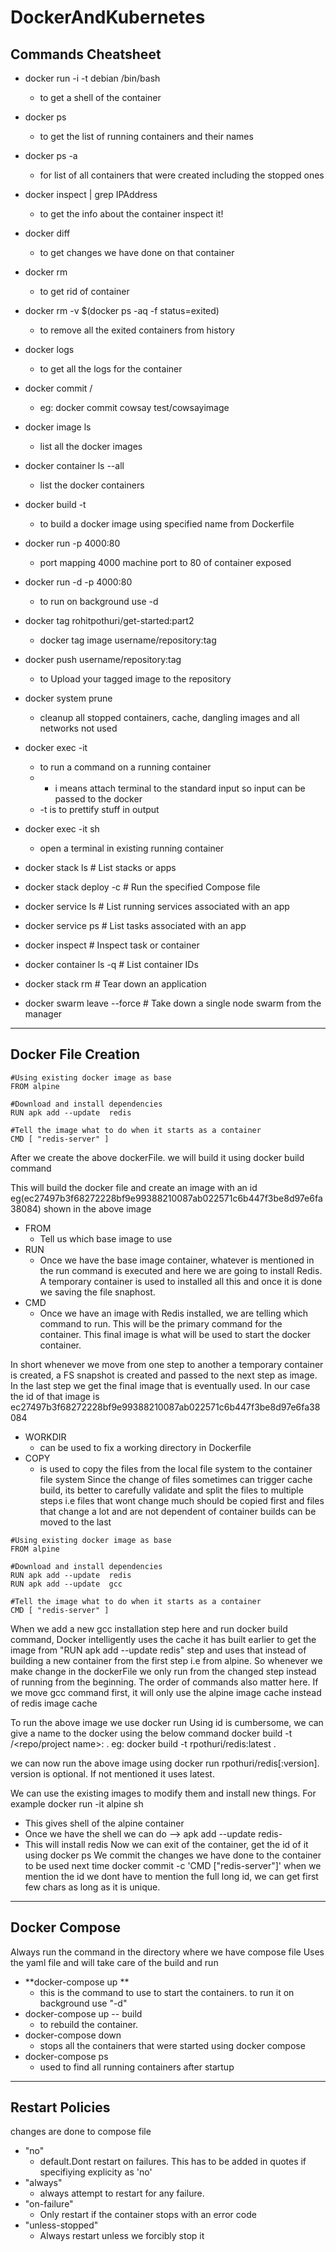 # DockerAndKubernetes

## Commands Cheatsheet

- docker run -i -t debian /bin/bash
	-  to get a shell of the container
- docker ps 
	-  to get the list of running containers and their names
- docker ps -a 
	- for list of all containers that were created including the stopped ones
- docker inspect <container name> | grep IPAddress
	- to get the info about the container inspect it!
- docker diff <container name>
	- to get changes we have done on that container
- docker rm <container name>
	- to get rid of container
- docker rm -v $(docker ps -aq -f status=exited) 
	-  to remove all the exited containers from history
- docker logs <docker name> 
	- to get all the logs for the container
- docker commit <containername> <repo name>/<image name>
	- eg: docker commit cowsay test/cowsayimage
- docker image ls
	- list all the docker images
- docker container ls --all  
	- list the docker containers
- docker build -t <image name>
	-  to build a docker image using specified name from Dockerfile
- docker run -p 4000:80 <containername>
	-  port mapping 4000 machine port to 80 of container exposed
- docker run -d -p 4000:80 <containername> 
	-  to run on background use -d
- docker tag <containername> rohitpothuri/get-started:part2 
	- docker tag image username/repository:tag
- docker push username/repository:tag 
	-  to Upload your tagged image to the repository
- docker system prune  
	-  cleanup all stopped containers, cache, dangling images and all networks not used
- docker exec -it <container id> <command to run> 
	- to run a command on a running container
	- - i means attach terminal to the standard input so input can be passed to the docker
	- -t is to prettify stuff in output
- docker exec -it <container id> sh
	- open a terminal in existing running container


- docker stack ls # List stacks or apps
- docker stack deploy -c <composefile> <appname>  # Run the specified Compose file
- docker service ls # List running services associated with an app
- docker service ps <service> # List tasks associated with an app
- docker inspect <task or container> # Inspect task or container
- docker container ls -q # List container IDs
- docker stack rm <appname> # Tear down an application
- docker swarm leave --force # Take down a single node swarm from the manager
---

## Docker File Creation


```
#Using existing docker image as base
FROM alpine

#Download and install dependencies
RUN apk add --update  redis

#Tell the image what to do when it starts as a container
CMD [ "redis-server" ]
```

After we create the above dockerFile. we will build it using docker build command

This will build the docker file and create an image with an id eg(ec27497b3f68272228bf9e99388210087ab022571c6b447f3be8d97e6fa38084) shown in the above image

- FROM 
	- Tell us which base image to use
- RUN
	- Once we have the base image container, whatever is mentioned in the run command is executed and here we are going to install Redis. A temporary container is used to installed all this and once it is done we saving the file snaphost.
- CMD
  - Once we have an image with Redis installed, we are telling which command to run. This will be the primary command for the container. This final image is what will be used to start the docker container.

In short whenever we move from one step to another a temporary container is created, a FS snapshot is created and passed to the next step as image. In the last step we get the final image that is eventually used. In our case the id of that image is ec27497b3f68272228bf9e99388210087ab022571c6b447f3be8d97e6fa38084

- WORKDIR
	- can be used to fix a working directory in Dockerfile
- COPY
	- is used to copy the files from the local file system to the container file system
	Since the change of files sometimes can trigger cache build, its better to carefully validate and split the files to multiple steps i.e files that wont change much should be copied first and files that change a lot and are not dependent of container builds can be moved to the last

```
#Using existing docker image as base
FROM alpine

#Download and install dependencies
RUN apk add --update  redis
RUN apk add --update  gcc

#Tell the image what to do when it starts as a container
CMD [ "redis-server" ]
```
	
When we add a new gcc installation step here and run docker build command, Docker intelligently uses the cache it has built earlier to get the image from "RUN apk add --update  redis" step and uses that instead of building a new container from the first step i.e from alpine. So whenever we make change in the dockerFile we only run from the changed step instead of running from the beginning. The order of commands also matter here. If we move gcc command first, it will only use the alpine image cache instead of redis image cache

To run the above image we use docker run <id>
Using id is cumbersome, we can give a name to the docker using the below command
docker build -t <dockerid>/<repo/project name>:<version> .
eg: docker build -t rpothuri/redis:latest .

we can now run the above image using docker run rpothuri/redis[:version]. version is optional. If not mentioned it uses latest.


We can use the existing images to modify them and install new things. For example
docker run -it alpine sh
- This gives shell of the alpine container
- Once we have the shell we can do  --> apk add --update  redis-
- This will install redis
	Now we can exit of the container, get the id of it using docker ps
We commit the changes we have done to the container to be used next time
	docker commit -c 'CMD ["redis-server"]' <docker id> 
when we mention the id we dont have to mention the full long id, we can get first few chars as long as it is unique.


---
## Docker Compose 
Always run the command in the directory where we have compose file
Uses the yaml file and will take care of the build and run

- **docker-compose up **
	 - this is the command to use to start the containers. to run it on background use "-d"
- docker-compose up  -- build
	- to rebuild the container.
- docker-compose down
	- stops all the containers that were started using docker compose
- docker-compose ps
	- used to find all running containers after startup	

---
## Restart Policies
changes are done to compose file
- "no"
	- default.Dont restart on failures. This has to be added in quotes if specifiying explicity as 'no'
- "always"
	 - always attempt to restart for any failure.
- "on-failure"
	- Only restart if the container stops with an error code
- "unless-stopped"
	- Always restart unless we forcibly stop it



	
	
	



